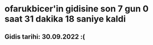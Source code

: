 # ofarukbicer'in gidisine son 7 gun 0 saat 31 dakika 18 saniye kaldi

## Gidis tarihi: 30.09.2022 :(